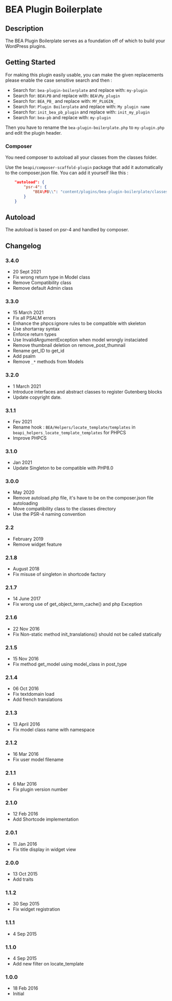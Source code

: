 # BEA Plugin Boilerplate #

## Description ##

The BEA Plugin Boilerplate serves as a foundation off of which to build your WordPress plugins.
 
## Getting Started ##

For making this plugin easily usable, you can make the given replacements please enable the case sensitive search and then :

* Search for: `bea-plugin-boilerplate` and replace with: `my-plugin`
* Search for: `BEA\PB` and replace with: `BEA\My_plugin`
* Search for: `BEA_PB_` and replace with: `MY_PLUGIN_`
* Search for: `Plugin Boilerplate` and replace with: `My plugin name`
* Search for: `init_bea_pb_plugin` and replace with: `init_my_plugin`
* Search for: `bea-pb` and replace with: `my-plugin`

Then you have to rename the `bea-plugin-boilerplate.php` to `my-plugin.php` and edit the plugin header.

### Composer ###
You need composer to autoload all your classes from the classes folder.

Use the `beapi/composer-scaffold-plugin` package that add it automatically to the composer.json file.
You can add it yourself like this :
 
```composer.json
    "autoload": {
        "psr-4": {
            "BEA\PB\\": "content/plugins/bea-plugin-boilerplate/classes/"
        }
    }
```

## Autoload ##
The autoload is based on psr-4 and handled by composer.

## Changelog ##

### 3.4.0
* 20 Sept 2021
* Fix wrong return type in Model class
* Remove Compatibility class
* Remove default Admin class

### 3.3.0
* 15 March 2021
* Fix all PSALM errors
* Enhance the phpcs:ignore rules to be compatible with skeleton
* Use shortarray syntax
* Enforce return types
* Use InvalidArgumentException when model wrongly instaciated
* Remove thumbnail deletion on remove_post_thumnail
* Rename get_ID to get_id
* Add psalm
* Remove `_*` methods from Models

### 3.2.0
* 1 March 2021
* Introduce interfaces and abstract classes to register Gutenberg blocks
* Update copyright date.

### 3.1.1
* Fev 2021
* Rename hook : `BEA/Helpers/locate_template/templates` in `beapi_helpers_locate_template_templates` for PHPCS
* Improve PHPCS

### 3.1.0
* Jan 2021
* Update Singleton to be compatible with PHP8.0

### 3.0.0
* May 2020
* Remove autoload.php file, it's have to be on the composer.json file autoloading
* Move compatibility class to the classes directory
* Use the PSR-4 naming convention

### 2.2
* February 2019
* Remove widget feature

### 2.1.8
* August 2018
* Fix misuse of singleton in shortcode factory

### 2.1.7
* 14 June 2017
* Fix wrong use of get_object_term_cache() and php Exception

### 2.1.6
* 22 Nov 2016
* Fix Non-static method init_translations() should not be called statically

### 2.1.5
* 15 Nov 2016
* Fix method get_model using model_class in post_type

### 2.1.4
* 06 Oct 2016
* Fix textdomain load
* Add french translations

### 2.1.3
* 13 April 2016
* Fix model class name with namespace

### 2.1.2
* 16 Mar 2016
* Fix user model filename

### 2.1.1
* 6 Mar 2016
* Fix plugin version number

### 2.1.0
* 12 Feb 2016
* Add Shortcode implementation

### 2.0.1
* 11 Jan 2016
* Fix title display in widget view

### 2.0.0
* 13 Oct 2015
* Add traits

### 1.1.2
* 30 Sep 2015
* Fix widget registration

### 1.1.1
* 4 Sep 2015

### 1.1.0
* 4 Sep 2015
* Add new filter on locate_template

### 1.0.0
* 18 Feb 2016
* Initial
